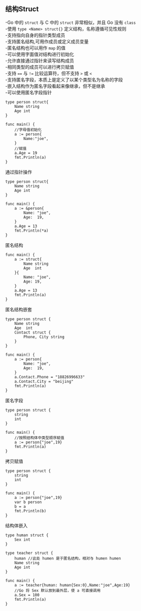 ## 结构Struct
-Go 中的 `struct` 与 C 中的 `struct` 非常相似，并且 Go 没有 `class`  
-使用 `type <Name> struct{}` 定义结构，名称遵循可见性规则   
-支持指向自身的指针类型成员  
-支持匿名结构,可用作成员或定义成员变量  
-匿名结构也可以用作 `map` 的值   
-可以使用字面值对结构进行初始化    
-允许直接通过指针来读写结构成员  
-相同类型的成员可以进行拷贝赋值  
-支持 `==` 与 `!=` 比较运算符，但不支持 `>` 或 `<`  
-支持匿名字段，本质上是定义了以某个类型名为名称的字段  
-嵌入结构作为匿名字段看起来像继承，但不是继承  
-可以使用匿名字段指针   

    type person struct{
        Name string
        Age int
    }

    func main() {
        //字母值初始化
        a := person{
            Name:"joe",
        }
        //赋值
        a.Age = 19   
        fmt.Println(a)
    }   

通过指针操作

    type person struct{
        Name string
        Age int
    }

    func main() {
        a := &person{
            Name: "joe",
            Age:  19,
        }
        a.Age = 13
        fmt.Println(*a)
    }

匿名结构

    func main() {
        a := struct{
            Name string
            Age  int
        }{
            Name: "joe",
            Age: 19,
        }
        a.Age = 13
        fmt.Println(a)
    }

匿名结构嵌套

    type person struct {
        Name string
        Age  int
        Contact struct {
            Phone, City string
        }
    }

    func main() {
        a := person{
            Name: "joe",
            Age:  19,
        }
        a.Contact.Phone = "18826996633"
        a.Contact.City = "beijing"
        fmt.Println(a)
    }

匿名字段

    type person struct {
        string
        int
    }

    func main() {
        //按照结构体中类型顺序赋值
        a := person{"joe",19}
        fmt.Println(a)
    }

拷贝赋值

    type person struct {
        string
        int
    }

    func main() {
        a := person{"joe",19}
        var b person
        b = a
        fmt.Println(b)
    }

结构体嵌入

    type human struct {
	    Sex int
    }

    type teacher struct {
        human //此处 humen 是于匿名结构，相对与 humen humen
        Name string
        Age int
    }

    func main() {
        a := teacher{human: human{Sex:0},Name:"joe",Age:19}
        //Go 将 Sex 默认放到最外层，使 a 可直接调用
        a.Sex = 100
        fmt.Println(a)
    }